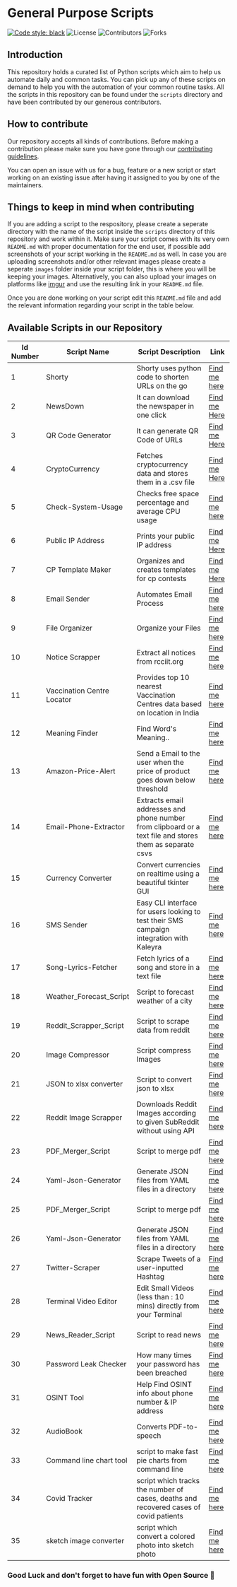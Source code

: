 # General Purpose Scripts

[![Code style: black](https://img.shields.io/badge/code%20style-black-000000.svg?style=plasitc)](https://github.com/psf/black)
![License](https://img.shields.io/github/license/GDSC-RCCIIT/General-Purpose-Scripts?color=blue&style=plasitc)
![Contributors](https://img.shields.io/github/contributors/GDSC-RCCIIT/General-Purpose-Scripts?color=darkgreen&style=plasitc)
![Forks](https://img.shields.io/github/forks/GDSC-RCCIIT/General-Purpose-Scripts?color=purple&style=plasitc)

## Introduction

This repository holds a curated list of Python scripts which aim to help us automate daily and common tasks. You can pick up any of these scripts on demand to help you with the automation of your common routine tasks. All the scripts in this repository can be found under the `scripts` directory and have been contributed by our generous contributors.

## How to contribute

Our repository accepts all kinds of contributions. Before making a contribution please make sure you have gone through our [contributing guidelines](https://github.com/GDSC-RCCIIT/General-Purpose-Scripts/blob/main/.github/CONTRIBUTING.md).

You can open an issue with us for a bug, feature or a new script or start working on an existing issue after having it assigned to you by one of the maintainers.

## Things to keep in mind when contributing

If you are adding a script to the respository, please create a seperate directory with the name of the script inside the `scripts` directory of this repository and work within it. Make sure your script comes with its very own `README.md` with proper documentation for the end user, if possible add screenshots of your script working in the `README.md` as well. In case you are uploading screenshots and/or other relevant images please create a seperate `images` folder inside your script folder, this is where you will be keeping your images. Alternatively, you can also upload your images on platforms like [imgur](https://imgur.com/) and use the resulting link in your `README.md` file.

Once you are done working on your script edit this `README.md` file and add the relevant information regarding your script in the table below.

## Available Scripts in our Repository

| Id Number | Script Name                | Script Description                                                                                       | Link                                                                                                                |
| --------- | -------------------------- | -------------------------------------------------------------------------------------------------------- | ------------------------------------------------------------------------------------------------------------------- |
| 1         | Shorty                     | Shorty uses python code to shorten URLs on the go                                                        | [Find me here](https://github.com/GDSC-RCCIIT/General-Purpose-Scripts/tree/main/scripts/Shorty)                     |
| 2         | NewsDown                   | It can download the newspaper in one click                                                               | [Find me Here](https://github.com/GDSC-RCCIIT/General-Purpose-Scripts/tree/main/scripts/NewsDown)                   |
| 3         | QR Code Generator          | It can generate QR Code of URLs                                                                          | [Find me Here](https://github.com/GDSC-RCCIIT/General-Purpose-Scripts/tree/main/scripts/QR%20Code%20Generator)      |
| 4         | CryptoCurrency             | Fetches cryptocurrency data and stores them in a .csv file                                               | [Find me Here](https://github.com/GDSC-RCCIIT/General-Purpose-Scripts/tree/main/scripts/CryptoCurrency)             |
| 5         | Check-System-Usage         | Checks free space percentage and average CPU usage                                                       | [Find me here](https://github.com/GDSC-RCCIIT/General-Purpose-Scripts/tree/main/scripts/Check-System-Usage)         |
| 6         | Public IP Address          | Prints your public IP address                                                                            | [Find me Here](https://github.com/GDSC-RCCIIT/General-Purpose-Scripts/tree/main/scripts/Public%20IP%20Address)      |
| 7         | CP Template Maker          | Organizes and creates templates for cp contests                                                          | [Find me Here](https://github.com/GDSC-RCCIIT/General-Purpose-Scripts/tree/main/scripts/CpTemplate)                 |
| 8         | Email Sender               | Automates Email Process                                                                                  | [Find me here](https://github.com/GDSC-RCCIIT/General-Purpose-Scripts/tree/main/scripts/Email-Sender)               |
| 9         | File Organizer             | Organize your Files                                                                                      | [Find me here](https://github.com/GDSC-RCCIIT/General-Purpose-Scripts/tree/main/scripts/File%20Organizer)           |
| 10        | Notice Scrapper            | Extract all notices from rcciit.org                                                                      | [Find me here](https://github.com/GDSC-RCCIIT/General-Purpose-Scripts/tree/main/scripts/NoticeScrapper)             |
| 11        | Vaccination Centre Locator | Provides top 10 nearest Vaccination Centres data based on location in India                              | [Find me here](https://github.com/GDSC-RCCIIT/General-Purpose-Scripts/tree/main/scripts/Vaccination-Centre-Locator) |
| 12        | Meaning Finder             | Find Word's Meaning..                                                                                    | [Find me here](https://github.com/GDSC-RCCIIT/General-Purpose-Scripts/tree/main/scripts/Meaning%20Finder)           |
| 13        | Amazon-Price-Alert         | Send a Email to the user when the price of product goes down below threshold                             | [Find me here](https://github.com/GDSC-RCCIIT/General-Purpose-Scripts/tree/main/scripts/amazon-price-alert)         |
| 14        | Email-Phone-Extractor      | Extracts email addresses and phone number from clipboard or a text file and stores them as separate csvs | [Find me here](https://github.com/GDSC-RCCIIT/General-Purpose-Scripts/tree/main/scripts/email_phone_extractor)      |
| 15        | Currency Converter         | Convert currencies on realtime using a beautiful tkinter GUI                                             | [Find me here](https://github.com/GDSC-RCCIIT/General-Purpose-Scripts/tree/main/scripts/Currency-Converter)         |
| 16        | SMS Sender                 | Easy CLI interface for users looking to test their SMS campaign integration with Kaleyra                 | [Find me here](https://github.com/GDSC-RCCIIT/General-Purpose-Scripts/tree/main/scripts/SMS%20Sender)               |
| 17        | Song-Lyrics-Fetcher        | Fetch lyrics of a song and store in a text file                                                          | [Find me here](https://github.com/GDSC-RCCIIT/General-Purpose-Scripts/tree/main/scripts/Song-Lyrics-Fetcher)        |
| 18        | Weather_Forecast_Script    | Script to forecast weather of a city                                                                     | [Find me here](https://github.com/GDSC-RCCIIT/General-Purpose-Scripts/tree/main/scripts/weather_forecast)           |
| 19        | Reddit_Scrapper_Script     | Script to scrape data from reddit                                                                        | [Find me here](https://github.com/GDSC-RCCIIT/General-Purpose-Scripts/tree/main/scripts/redditScrapper)             |
| 20        | Image Compressor           | Script compress Images                                                                                   | [Find me here](https://github.com/GDSC-RCCIIT/General-Purpose-Scripts/tree/main/scripts/SMS%20Sender)               |
| 21        | JSON to xlsx converter     | Script to convert json to xlsx                                                                           | [Find me here](https://github.com/GDSC-RCCIIT/General-Purpose-Scripts/tree/main/scripts/Json-xlsx)                  |
| 22        | Reddit Image Scrapper      | Downloads Reddit Images according to given SubReddit without using API                                   | [Find me here](https://github.com/GDSC-RCCIIT/General-Purpose-Scripts/tree/main/scripts/Reddit-Image-Scrapper)      |
| 23        | PDF_Merger_Script        | Script to merge pdf |             [Find me here](https://github.com/GDSC-RCCIIT/General-Purpose-Scripts/tree/main/scripts/pdf_merger)
| 24       | Yaml-Json-Generator       | Generate JSON files from YAML files in a directory |             [Find me here](https://github.com/GDSC-RCCIIT/General-Purpose-Scripts/tree/main/scripts/Yaml-Json-Generator) 
| 25        | PDF_Merger_Script          | Script to merge pdf                                                                                      | [Find me here](https://github.com/GDSC-RCCIIT/General-Purpose-Scripts/tree/main/scripts/pdf_merger)                 |
| 26        | Yaml-Json-Generator        | Generate JSON files from YAML files in a directory                                                       | [Find me here](https://github.com/GDSC-RCCIIT/General-Purpose-Scripts/tree/main/scripts/Yaml-Json-Generator)        |
| 27        | Twitter-Scraper            | Scrape Tweets of a user-inputted Hashtag                                                                 | [Find me here](https://github.com/GDSC-RCCIIT/General-Purpose-Scripts/tree/main/scripts/Twitter-Scraper)            |
| 28        | Terminal Video Editor      | Edit Small Videos (less than : 10 mins) directly from your Terminal                                      | [Find me here](https://github.com/GDSC-RCCIIT/General-Purpose-Scripts/tree/main/scripts/Terminal-Video-Editor)      |
| 29        | News_Reader_Script        | Script to read news |             [Find me here](https://github.com/GDSC-RCCIIT/General-Purpose-Scripts/tree/main/scripts/NewsReader)                 |
| 30        |Password Leak Checker  | How many times your password has been breached    | [Find me here](https://github.com/GDSC-RCCIIT/General-Purpose-Scripts/tree/main/scripts/PasswordStrengthChecker)
| 31        |OSINT Tool  | Help Find OSINT info about phone number & IP address    | [Find me here](https://github.com/GDSC-RCCIIT/General-Purpose-Scripts/tree/main/scripts/OSINT_TOOLS)
| 32        |AudioBook | Converts PDF-to-speech   | [Find me here](https://github.com/GDSC-RCCIIT/General-Purpose-Scripts/tree/main/scripts/AudioBook)
|33        | Command line chart tool | script to make fast pie charts from command line | [Find me here](https://github.com/GDSC-RCCIIT/General-Purpose-Scripts/tree/main/scripts/CLI_pie-chart-maker)
|34        | Covid Tracker | script which tracks the number of cases, deaths and recovered cases of covid patients| [Find me here](https://github.com/GDSC-RCCIIT/General-Purpose-Scripts/tree/main/scripts/Covid-Tracker)
|35        | sketch image converter | script which convert a colored photo into sketch photo| [Find me here](https://github.com/GDSC-RCCIIT/General-Purpose-Scripts/tree/main/scripts/image_converter)

### Good Luck and don't forget to have fun with Open Source 🚀
